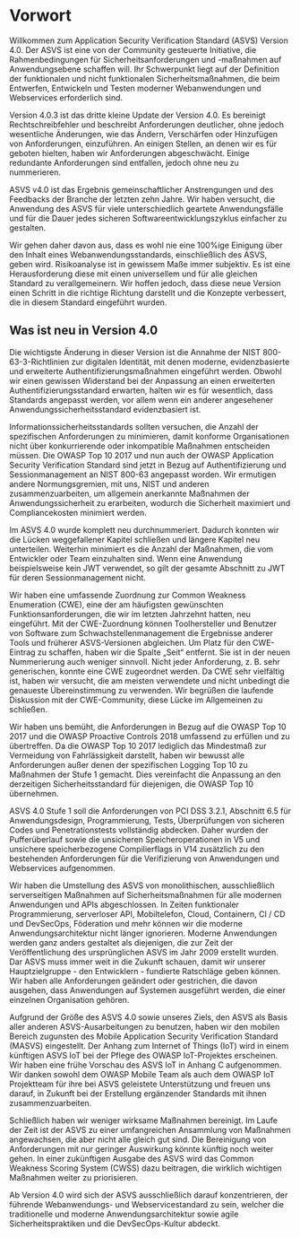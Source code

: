 # Vorwort

Willkommen zum Application Security Verification Standard (ASVS) Version 4.0. Der ASVS ist eine von der Community gesteuerte Initiative, die Rahmenbedingungen für Sicherheitsanforderungen und -maßnahmen auf Anwendungsebene schaffen will. Ihr Schwerpunkt liegt auf der Definition der funktionalen und nicht funktionalen Sicherheitsmaßnahmen, die beim Entwerfen, Entwickeln und Testen moderner Webanwendungen und Webservices erforderlich sind.

Version 4.0.3 ist das dritte kleine Update der Version 4.0. Es bereinigt Rechtschreibfehler und beschreibt Anforderungen deutlicher, ohne jedoch wesentliche Änderungen, wie das Ändern, Verschärfen oder Hinzufügen von Anforderungen, einzuführen. An einigen Stellen, an denen wir es für geboten hielten, haben wir Anforderungen abgeschwächt. Einige redundante Anforderungen sind entfallen, jedoch ohne neu zu nummerieren.

ASVS v4.0 ist das Ergebnis gemeinschaftlicher Anstrengungen und des Feedbacks der Branche der letzten zehn Jahre. Wir haben versucht, die Anwendung des ASVS für viele unterschiedlich geartete Anwendungsfälle und für die Dauer jedes sicheren Softwareentwicklungszyklus einfacher zu gestalten.

Wir gehen daher davon aus, dass es wohl nie eine 100%ige Einigung über den Inhalt eines Webanwendungsstandards, einschließlich des ASVS, geben wird. Risikoanalyse ist in gewissem Maße immer subjektiv. Es ist eine Herausforderung diese mit einen universellem und für alle gleichen Standard zu verallgemeinern. Wir hoffen jedoch, dass diese neue Version einen Schritt in die richtige Richtung darstellt und die Konzepte verbessert, die in diesem Standard eingeführt wurden.

## Was ist neu in Version 4.0

Die wichtigste Änderung in dieser Version ist die Annahme der NIST 800-63-3-Richtlinien zur digitalen Identität, mit denen moderne, evidenzbasierte und erweiterte Authentifizierungsmaßnahmen eingeführt werden. Obwohl wir einen gewissen Widerstand bei der Anpassung an einen erweiterten Authentifizierungsstandard erwarten, halten wir es für wesentlich, dass Standards angepasst werden, vor allem wenn ein anderer angesehener Anwendungssicherheitsstandard evidenzbasiert ist.

Informationssicherheitsstandards sollten versuchen, die Anzahl der spezifischen Anforderungen zu minimieren, damit konforme Organisationen nicht über konkurrierende oder inkompatible Maßnahmen entscheiden müssen. Die OWASP Top 10 2017 und nun auch der OWASP Application Security Verification Standard sind jetzt in Bezug auf Authentifizierung und Sessionmanagement an NIST 800-63 angepasst worden. Wir ermutigen andere Normungsgremien, mit uns, NIST und anderen zusammenzuarbeiten, um allgemein anerkannte Maßnahmen der Anwendungssicherheit zu erarbeiten, wodurch die Sicherheit maximiert und Compliancekosten minimiert werden.

Im ASVS 4.0 wurde komplett neu durchnummeriert. Dadurch konnten wir die Lücken weggefallener Kapitel schließen und längere Kapitel neu unterteilen. Weiterhin minimiert es die Anzahl der Maßnahmen, die vom Entwickler oder Team einzuhalten sind. Wenn eine Anwendung beispielsweise kein JWT verwendet, so gilt der gesamte Abschnitt zu JWT für deren Sessionmanagement nicht.

Wir haben eine umfassende Zuordnung zur Common Weakness Enumeration (CWE), eine der am häufigsten gewünschten Funktionsanforderungen, die wir im letzten Jahrzehnt hatten, neu eingeführt. Mit der CWE-Zuordnung können Toolhersteller und Benutzer von Software zum Schwachstellenmanagement die Ergebnisse anderer Tools und früherer ASVS-Versionen abgleichen. Um Platz für den CWE-Eintrag zu schaffen, haben wir die Spalte „Seit“ entfernt. Sie ist in der neuen Nummerierung auch weniger sinnvoll. Nicht jeder Anforderung, z. B. sehr generischen, konnte eine CWE zugeordnet werden. Da CWE sehr vielfältig ist, haben wir versucht, die am meisten verwendete und nicht unbedingt die genaueste Übereinstimmung zu verwenden. Wir begrüßen die laufende Diskussion mit der CWE-Community, diese Lücke im Allgemeinen zu schließen.

Wir haben uns bemüht, die Anforderungen in Bezug auf die OWASP Top 10 2017 und die OWASP Proactive Controls 2018 umfassend zu erfüllen und zu übertreffen. Da die OWASP Top 10 2017 lediglich das Mindestmaß zur Vermeidung von Fahrlässigkeit darstellt, haben wir bewusst alle Anforderungen außer denen der spezifischen Logging Top 10 zu Maßnahmen der Stufe 1 gemacht. Dies vereinfacht die Anpassung an den derzeitigen Sicherheitsstandard für diejenigen, die OWASP Top 10 übernehmen.

ASVS 4.0 Stufe 1 soll die Anforderungen von PCI DSS 3.2.1, Abschnitt 6.5 für Anwendungsdesign, Programmierung, Tests, Überprüfungen von sicheren Codes und Penetrationstests vollständig abdecken. Daher wurden der Pufferüberlauf sowie die unsicheren Speicheroperationen in V5 und unsichere speicherbezogene Compilierflags in V14 zusätzlich zu den bestehenden Anforderungen für die Verifizierung von Anwendungen und Webservices aufgenommen.

Wir haben die Umstellung des ASVS von monolithischen, ausschließlich serverseitigen Maßnahmen auf Sicherheitsmaßnahmen für alle modernen Anwendungen und APIs abgeschlossen. In Zeiten funktionaler Programmierung, serverloser API, Mobiltelefon, Cloud, Containern, CI / CD und DevSecOps, Föderation und mehr können wir die moderne Anwendungsarchitektur nicht länger ignorieren. Moderne Anwendungen werden ganz anders gestaltet als diejenigen, die zur Zeit der Veröffentlichung des ursprünglichen ASVS im Jahr 2009 erstellt wurden. Dar ASVS muss immer weit in die Zukunft schauen, damit wir unserer Hauptzielgruppe - den Entwicklern - fundierte Ratschläge geben können. Wir haben alle Anforderungen geändert oder gestrichen, die davon ausgehen, dass Anwendungen auf Systemen ausgeführt werden, die einer einzelnen Organisation gehören.

Aufgrund der Größe des ASVS 4.0 sowie unseres Ziels, den ASVS als Basis aller anderen ASVS-Ausarbeitungen zu benutzen, haben wir den mobilen Bereich zugunsten des Mobile Application Security Verification Standard (MASVS) eingestellt. Der Anhang zum Internet of Things (IoT) wird in einem künftigen ASVS IoT bei der Pflege des OWASP IoT-Projektes erscheinen. Wir haben eine frühe Vorschau des ASVS IoT in Anhang C aufgenommen. Wir danken sowohl dem OWASP Mobile Team als auch dem OWASP IoT Projektteam für ihre bei ASVS geleistete Unterstützung und freuen uns darauf, in Zukunft bei der Erstellung ergänzender Standards mit ihnen zusammenzuarbeiten.

Schließlich haben wir weniger wirksame Maßnahmen bereinigt. Im Laufe der Zeit ist der ASVS zu einer umfangreichen Ansammlung von Maßnahmen angewachsen, die aber nicht alle gleich gut sind. Die Bereinigung von Anforderungen mit nur geringer Auswirkung könnte künftig noch weiter gehen. In einer zukünftigen Ausgabe des ASVS wird das Common Weakness Scoring System (CWSS) dazu beitragen, die wirklich wichtigen Maßnahmen weiter zu priorisieren.

Ab Version 4.0 wird sich der ASVS ausschließlich darauf konzentrieren, der führende Webanwendungs- und Webservicestandard zu sein, welcher die traditionelle und moderne Anwendungsarchitektur sowie agile Sicherheitspraktiken und die DevSecOps-Kultur abdeckt.
